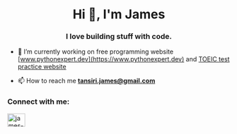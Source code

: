 <h1 align="center">Hi 👋, I'm James</h1>
<h3 align="center">I love building stuff with code.</h3>

- 🔭 I’m currently working on free programming website [www.pythonexpert.dev](https://www.pythonexpert.dev) and [TOEIC test practice website](https://www.toeicbuddy.com)

- 📫 How to reach me **tansiri.james@gmail.com**

<h3 align="left">Connect with me:</h3>
<p align="left">
<a href="https://linkedin.com/in/james-tansiri" target="blank"><img align="center" src="https://raw.githubusercontent.com/rahuldkjain/github-profile-readme-generator/master/src/images/icons/Social/linked-in-alt.svg" alt="james-tansiri" height="30" width="40" /></a>
</p>

